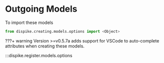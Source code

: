# Outgoing Models

To import these models

```python
from dispike.creating.models.options import <Object>
```



???+ warning
	 Version >=v0.5.7a adds support for VSCode to auto-complete attributes when creating these models.

:::dispike.register.models.options